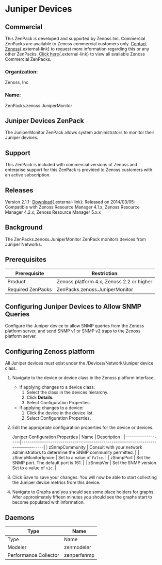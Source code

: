# Juniper Devices

## Commercial

This ZenPack is developed and supported by Zenoss Inc. Commercial
ZenPacks are available to Zenoss commercial customers only. [Contact Zenoss](https://tryit.zenoss.com/zenpack-contact){.external-link} to
request more information regarding this or any other ZenPacks. [Click here](https://zenoss.com/product/zenpacks?f%5B0%5D=im_field_zenpack_category:1046){.external-link} to
view all available Zenoss Commercial ZenPacks.

### Organization:

Zenoss, Inc.

### Name:

ZenPacks.zenoss.JuniperMonitor

## Juniper Devices ZenPack

The JuniperMonitor ZenPack allows system administrators to monitor their
Juniper devices.

## Support

This ZenPack is included with commercial versions of Zenoss and
enterprise support for this ZenPack is provided to Zenoss customers with
an active subscription.

## Releases

Version 2.1.1- [Download](https://zenoss.leapfile.net/){.external-link}:   Released on 2014/03/05:   Compatible with Zenoss Resource Manager 4.1.x, Zenoss Resource
    Manager 4.2.x, Zenoss Resource Manager 5.x.x

## Background

The ZenPacks.zenoss.JuniperMonitor ZenPack monitors devices from Juniper
Networks.

## Prerequisites

| Prerequisite      | Restriction                               |
|-------------------|-------------------------------------------|
| Product           | Zenoss platform 4.x, Zenoss 2.2 or higher |
| Required ZenPacks | ZenPacks.zenoss.JuniperMonitor            |

## Configuring Juniper Devices to Allow SNMP Queries

Configure the Juniper device to allow SNMP queries from the Zenoss
platform server, and send SNMP v1 or SNMP v2 traps to the Zenoss
platform server.

## Configuring Zenoss platform

All Juniper devices must exist under the /Devices/Network/Juniper device
class.

1.  Navigate to the device or device class in the Zenoss platform
    interface.
    -   If applying changes to a device class:
        1.  Select the class in the devices hierarchy.
        2.  Click **Details**.
        3.  Select Configuration Properties.
    -   If applying changes to a device:
        1.  Click the device in the device list.
        2.  Select Configuration Properties.
2.  Edit the appropriate configuration properties for the device or
    devices.

    Juniper Configuration Properties
    | Name               | Description                                                                         |
    |--------------------|-------------------------------------------------------------------------------------|
    | zSnmpCommunity     | Consult with your network administrators to determine the SNMP community permitted. |
    | zSnmpMonitorIgnore | Set to a value of `False`.                                                          |
    | zSnmpPort          | Set the SNMP port. The default port is 161.                                         |
    | zSnmpVer           | Set the SNMP version. Set to a value of `v2c`.                                      |

3.  Click Save to save your changes. You will now be able to start
    collecting the Juniper device metrics from this device.
4.  Navigate to Graphs and you should see some place holders for graphs.
    After approximately fifteen minutes you should see the graphs start
    to become populated with information.

## Daemons

| Type                  | Name        |
|-----------------------|-------------|
| Type                  | Name        |
| Modeler               | zenmodeler  |
| Performance Collector | zenperfsnmp |
